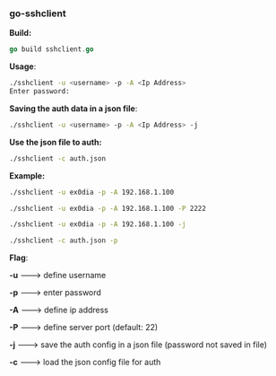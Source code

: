 ### go-sshclient

**Build:**

```go
go build sshclient.go
```

**Usage**:

```bash
./sshclient -u <username> -p -A <Ip Address> 
Enter password: 
```

**Saving the auth data in a json file**:

```bash
./sshclient -u <username> -p -A <Ip Address> -j
```

**Use the json file to auth:**

```bash
./sshclient -c auth.json 
```



**Example:**

```bash
./sshclient -u ex0dia -p -A 192.168.1.100 
```

```bash
./sshclient -u ex0dia -p -A 192.168.1.100 -P 2222
```

```bash
./sshclient -u ex0dia -p -A 192.168.1.100 -j
```

```bash
./sshclient -c auth.json -p
```



**Flag**:

**-u** ---> define username

**-p** ---> enter password

**-A** ---> define ip address

**-P** ---> define server port (default: 22)

**-j** ---> save the auth config in a json file (password not saved in file)

**-c** --->  load the json config file for auth 